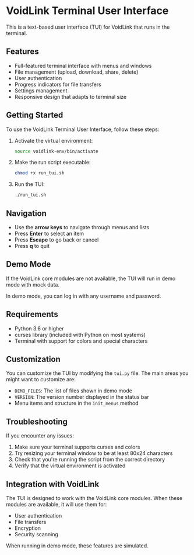 # VoidLink Terminal User Interface

This is a text-based user interface (TUI) for VoidLink that runs in the terminal.

## Features

- Full-featured terminal interface with menus and windows
- File management (upload, download, share, delete)
- User authentication
- Progress indicators for file transfers
- Settings management
- Responsive design that adapts to terminal size

## Getting Started

To use the VoidLink Terminal User Interface, follow these steps:

1. Activate the virtual environment:
   ```bash
   source voidlink-env/bin/activate
   ```

2. Make the run script executable:
   ```bash
   chmod +x run_tui.sh
   ```

3. Run the TUI:
   ```bash
   ./run_tui.sh
   ```

## Navigation

- Use the **arrow keys** to navigate through menus and lists
- Press **Enter** to select an item
- Press **Escape** to go back or cancel
- Press **q** to quit

## Demo Mode

If the VoidLink core modules are not available, the TUI will run in demo mode with mock data.

In demo mode, you can log in with any username and password.

## Requirements

- Python 3.6 or higher
- curses library (included with Python on most systems)
- Terminal with support for colors and special characters

## Customization

You can customize the TUI by modifying the `tui.py` file. The main areas you might want to customize are:

- `DEMO_FILES`: The list of files shown in demo mode
- `VERSION`: The version number displayed in the status bar
- Menu items and structure in the `init_menus` method

## Troubleshooting

If you encounter any issues:

1. Make sure your terminal supports curses and colors
2. Try resizing your terminal window to be at least 80x24 characters
3. Check that you're running the script from the correct directory
4. Verify that the virtual environment is activated

## Integration with VoidLink

The TUI is designed to work with the VoidLink core modules. When these modules are available, it will use them for:

- User authentication
- File transfers
- Encryption
- Security scanning

When running in demo mode, these features are simulated.